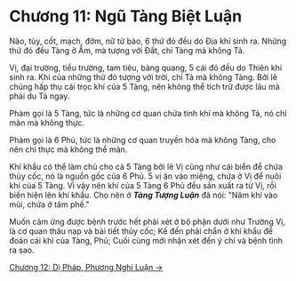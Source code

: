 # Chương 11: Ngũ Tàng Biệt Luận

Não, tủy, cốt, mạch, đởm, nữ tử bào, 6 thứ đó đều do Địa khí sinh ra. Những thứ
đó đều Tàng ở Âm, mà tượng với Đất, chỉ Tàng mà không Tả.

Vị, đại trường, tiểu trường, tam tiêu, bàng quang, 5 cái đó đều do Thiên khí sinh
ra. Khí của những thứ đó tượng với trời, chỉ Tả mà không Tàng. Bởi lẽ chúng hấp
thụ cái trọc khí của 5 Tàng, nên không thể tích trữ được lâu mà phải du Tả ngay.

Phàm gọi là 5 Tàng, tức là những cơ quan chứa tinh khí mà không Tả, nó chỉ mãn mà
không thực.

Phàm gọi là 6 Phủ, tức là những cơ quan truyền hóa mà không Tàng, cho nên chỉ
thực mà không thể mãn.

Khí khẩu có thể làm chủ cho cả 5 Tàng bởi lẽ Vị cũng như cái biển để chứa thủy
cốc, nó là nguồn gốc của 6 Phủ. 5 vị ăn vào miệng, chứa ở Vị để nuôi khí của 5
Tàng. Vì vậy nên khí của 5 Tàng 6 Phủ đều sản xuất ra từ Vị, rồi biến hiện lên
khí khẩu. Cho nên ở ***Tàng Tượng Luận*** đã nói: "Năm khí vào mũi, chứa ở tâm
phế."

Muốn cảm ứng được bệnh trước hết phải xét ở bộ phận dưới như Trường Vị, là cơ
quan thâu nạp và bài tiết thủy cốc; Kế đến phải chẩn ở khí khẩu để đoán cái khí
của Tàng, Phủ; Cuối cùng mới nhận xét đến ý chí và bệnh tình ra sao.

[Chương 12: Dị Pháp, Phương Nghi Luận &rarr;](https://github.com/thaicuc/sach-y-dich/blob/master/contents/12-di-phap-phuong-nghi-luan.md)
